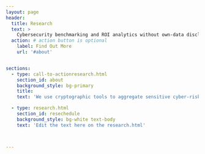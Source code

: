 ```yaml
---
layout: page
header:
  title: Research
  text: >
    Cybersecurity benchmarking and ROI analytics without own-data disclosure
  action: # action button is optional
    label: Find Out More
    url: '#about'


sections:
  - type: call-to-actionresearch.html
    section_id: about
    background_style: bg-primary
    title: 
    text: 'We use cryptographic tools to aggregate sensitive cyber-risk data and learn how to help firms, companies, governments, and organizations better defend their networks and data.'

  - type: research.html
    section_id: resechedule
    background_style: bg-white text-body
    text: 'Edit the text here on the research.html'



---
```

